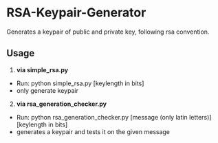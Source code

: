 # RSA-Keypair-Generator
Generates a keypair of public and private key, following rsa convention.

## Usage
1. **via simple_rsa.py**
- Run: python simple_rsa.py [keylength in bits]
- only generate keypair
2. **via rsa_generation_checker.py**
- Run: python rsa_generation_checker.py [message (only latin letters)] [keylength in bits]
- generates a keypair and tests it on the given message
